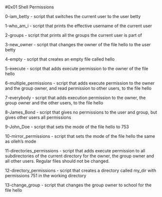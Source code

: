 #0x01 Shell Permissions

0-iam_betty - script that switches the current user to the user betty

1-who_am_i - script that prints the effective username of the current user

2-groups - script that prints all the groups the current user is part of

3-new_owner - script that changes the owner of the file hello to the user betty

4-empty - script that creates an empty file called hello

5-execute - script that adds execute permission to the owner of the file hello

6-multiple_permissions - script that adds execute permission to the owner and the group owner, and read permission to other users, to the file hello

7-everybody - script that adds execution permission to the owner, the group owner and the other users, to the file hello

8-James_Bond - script that gives no permissions to the user and group, but gives other users all permissions

9-John_Doe - script that sets the mode of the file hello to 753

10-mirror_permissions - script that sets the mode of the file hello the same as olleh’s mode

11-directories_permissions - script that adds execute permission to all subdirectories of the current directory for the owner, the group owner and all other users. Regular files should not be changed.

12-directory_permissions - script that creates a directory called my_dir with permissions 751 in the working directory

13-change_group - script that changes the group owner to school for the file hello
